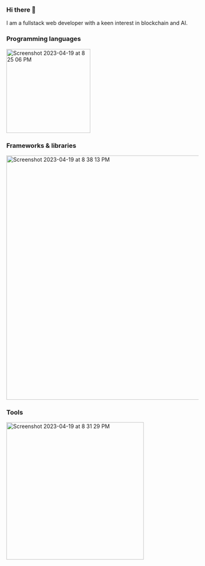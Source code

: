 ### Hi there 👋
I am a fullstack web developer with a keen interest in blockchain and AI. 

### Programming languages

<img width="220" alt="Screenshot 2023-04-19 at 8 25 06 PM" src="https://user-images.githubusercontent.com/74546450/233074117-9dcf1b47-072b-4e40-9fbb-2235994fd9c4.png">


### Frameworks & libraries

<img width="640" alt="Screenshot 2023-04-19 at 8 38 13 PM" src="https://user-images.githubusercontent.com/74546450/233077080-f1ce3c00-51fd-43da-a4f0-805c033f6a11.png">


### Tools

<img width="360" alt="Screenshot 2023-04-19 at 8 31 29 PM" src="https://user-images.githubusercontent.com/74546450/233075606-e7d86b48-2b79-46ac-8b70-0bc8ef0a711c.png">

<!--
**wenghaishi/wenghaishi** is a ✨ _special_ ✨ repository because its `README.md` (this file) appears on your GitHub profile.

Here are some ideas to get you started:
<img width="882" alt="Screenshot 2023-04-19 at 8 36 58 PM" src="https://user-images.githubusercontent.com/74546450/233076786-e90d2504-9803-407b-8a4d-b7a205fea1b7.png">

- 🔭 I’m currently working on ...
- 🌱 I’m currently learning ...
- 👯 I’m looking to collaborate on ...
- 🤔 I’m looking for help with ...
- 💬 Ask me about ...
- 📫 How to reach me: ...
- 😄 Pronouns: ...
- ⚡ Fun fact: ...
-->
